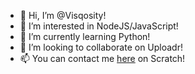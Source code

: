 - 👋 Hi, I’m @Visqosity!
- 👀 I’m interested in NodeJS/JavaScript!
- 🌱 I’m currently learning Python!
- 💞️ I’m looking to collaborate on Uploadr!
- 📫 You can contact me [here](https://scratch.mit.edu/users/Visqosity) on Scratch!
